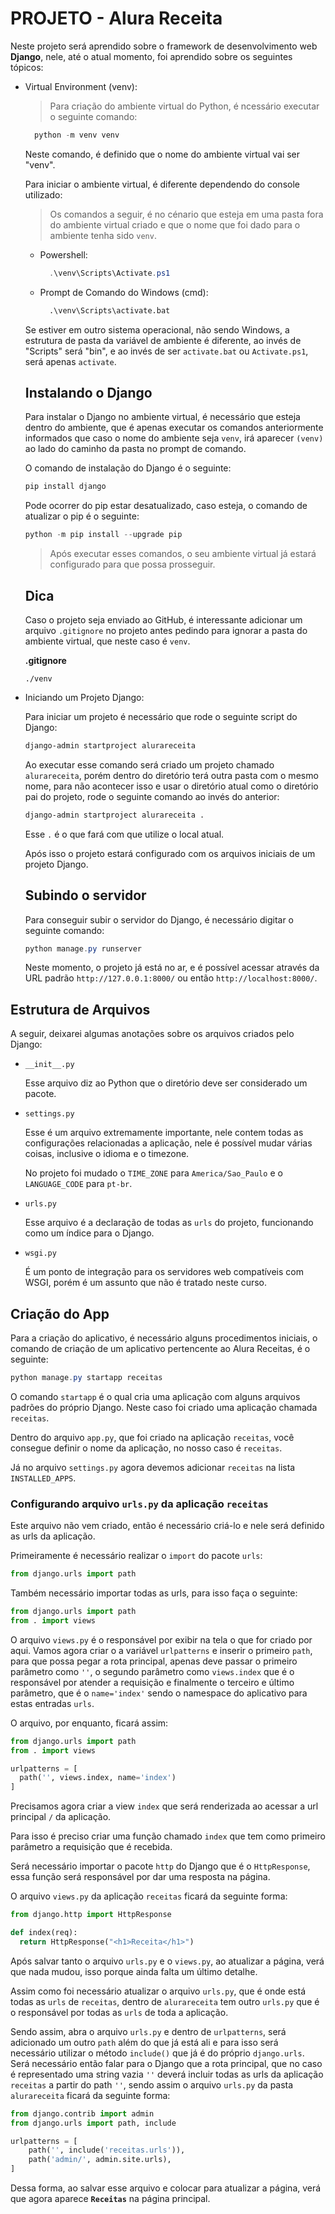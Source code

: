 # PROJETO - Alura Receita

Neste projeto será aprendido sobre o framework de desenvolvimento web **Django**, nele, até o atual momento, foi aprendido sobre os seguintes tópicos:

- Virtual Environment (venv):
  > Para criação do ambiente virtual do Python, é ncessário executar o seguinte comando:

  ```powershell
    python -m venv venv
  ```

  Neste comando, é definido que o nome do ambiente virtual vai ser "venv".

  Para iniciar o ambiente virtual, é diferente dependendo do console utilizado:

  > Os comandos a seguir, é no cénario que esteja em uma pasta fora do ambiente virtual criado e que o nome que foi dado para o ambiente tenha sido `venv`.

  - Powershell:

    ```powershell
      .\venv\Scripts\Activate.ps1
    ```

  - Prompt de Comando do Windows (cmd):

    ```cmd
      .\venv\Scripts\activate.bat
    ```
  
  Se estiver em outro sistema operacional, não sendo Windows, a estrutura de pasta da variável de ambiente é diferente, ao invés de "Scripts" será "bin", e ao invés de ser `activate.bat` ou `Activate.ps1`, será apenas `activate`.

  ## Instalando o Django

  Para instalar o Django no ambiente virtual, é necessário que esteja dentro do ambiente, que é apenas executar os comandos anteriormente informados que caso o nome do ambiente seja `venv`, irá aparecer `(venv)` ao lado do caminho da pasta no prompt de comando.

  O comando de instalação do Django é o seguinte:

  ```powershell
  pip install django
  ```

  Pode ocorrer do pip estar desatualizado, caso esteja, o comando de atualizar o pip é o seguinte:

  ```powershell
  python -m pip install --upgrade pip
  ```

  > Após executar esses comandos, o seu ambiente virtual já estará configurado para que possa prosseguir.

  ## Dica

  Caso o projeto seja enviado ao GitHub, é interessante adicionar um arquivo `.gitignore` no projeto antes pedindo para ignorar a pasta do ambiente virtual, que neste caso é `venv`.

  **.gitignore**

  ```.gitignore
  ./venv
  ```

- Iniciando um Projeto Django:
  
  Para iniciar um projeto é necessário que rode o seguinte script do Django:
  
  ```cmd
  django-admin startproject alurareceita
  ```

  Ao executar esse comando será criado um projeto chamado `alurareceita`, porém dentro do diretório terá outra pasta com o mesmo nome, para não acontecer isso e usar o diretório atual como o diretório pai do projeto, rode o seguinte comando ao invés do anterior:

  ```cmd
  django-admin startproject alurareceita .
  ```

  Esse `.` é o que fará com que utilize o local atual.

  Após isso o projeto estará configurado com os arquivos iniciais de um projeto Django.

  ## Subindo o servidor

  Para conseguir subir o servidor do Django, é necessário digitar o seguinte comando:

  ```powershell
  python manage.py runserver
  ```

  Neste momento, o projeto já está no ar, e é possível acessar através da URL padrão `http://127.0.0.1:8000/` ou então `http://localhost:8000/`.

## Estrutura de Arquivos

A seguir, deixarei algumas anotações sobre os arquivos criados pelo Django:

- `__init__.py`
  
  Esse arquivo diz ao Python que o diretório deve ser considerado um pacote.

- `settings.py`
  
  Esse é um arquivo extremamente importante, nele contem todas as configurações relacionadas a aplicação, nele é possível mudar várias coisas, inclusive o idioma e o timezone.

  No projeto foi mudado o `TIME_ZONE` para `America/Sao_Paulo` e o `LANGUAGE_CODE` para `pt-br`.

- `urls.py`

  Esse arquivo é a declaração de todas as `urls` do projeto, funcionando como um índice para o Django.

- `wsgi.py`

  É um ponto de integração para os servidores web compatíveis com WSGI, porém é um assunto que não é tratado neste curso.

## Criação do App

Para a criação do aplicativo, é necessário alguns procedimentos iniciais, o comando de criação de um aplicativo pertencente ao Alura Receitas, é o seguinte:

```powershell
python manage.py startapp receitas
```

O comando `startapp` é o qual cria uma aplicação com alguns arquivos padrões do próprio Django. Neste caso foi criado uma aplicação chamada `receitas`.

Dentro do arquivo `app.py`, que foi criado na aplicação `receitas`, você consegue definir o nome da aplicação, no nosso caso é `receitas`.

Já no arquivo `settings.py` agora devemos adicionar `receitas` na lista `INSTALLED_APPS`.

### Configurando arquivo `urls.py` da aplicação `receitas`

Este arquivo não vem criado, então é necessário criá-lo e nele será definido as urls da aplicação.

Primeiramente é necessário realizar o `import` do pacote `urls`:

```python
from django.urls import path
```

Também necessário importar todas as urls, para isso faça o seguinte:

```python
from django.urls import path
from . import views
```

O arquivo `views.py` é o responsável por exibir na tela o que for criado por aqui. Vamos agora criar o a variável `urlpatterns` e inserir o primeiro `path`, para que possa pegar a rota principal, apenas deve passar o primeiro parâmetro como `''`, o segundo parâmetro como `views.index` que é o responsável por atender a requisição e finalmente o terceiro e último parâmetro, que é o `name='index'` sendo o namespace do aplicativo para estas entradas `urls`.

O arquivo, por enquanto, ficará assim:

```python
from django.urls import path
from . import views

urlpatterns = [
  path('', views.index, name='index')
]
```

Precisamos agora criar a view `index` que será renderizada ao acessar a url principal `/` da aplicação.

Para isso é preciso criar uma função chamado `index` que tem como primeiro parâmetro a requisição que é recebida.

Será necessário importar o pacote `http` do Django que é o `HttpResponse`, essa função será responsável por dar uma resposta na página.

O arquivo `views.py` da aplicação `receitas` ficará da seguinte forma:

```python
from django.http import HttpResponse

def index(req):
  return HttpResponse("<h1>Receita</h1>")
```

Após salvar tanto o arquivo `urls.py` e o `views.py`, ao atualizar a página, verá que nada mudou, isso porque ainda falta um último detalhe.

Assim como foi necessário atualizar o arquivo `urls.py`, que é onde está todas as `urls` de `receitas`, dentro de `alurareceita` tem outro `urls.py` que é o responsável por todas as `urls` de toda a aplicação.

Sendo assim, abra o arquivo `urls.py` e dentro de `urlpatterns`, será adicionado um outro `path` além do que já está ali e para isso será necessário utilizar o método `include()` que já é do próprio `django.urls`. Será necessário então falar para o Django que a rota principal, que no caso é representado uma string vazia `''` deverá incluir todas as urls da aplicação `receitas` a partir do path `''`, sendo assim o arquivo `urls.py` da pasta `alurareceita` ficará da seguinte forma:

```python
from django.contrib import admin
from django.urls import path, include

urlpatterns = [
    path('', include('receitas.urls')),
    path('admin/', admin.site.urls),
]
```

Dessa forma, ao salvar esse arquivo e colocar para atualizar a página, verá que agora aparece **`Receitas`** na página principal.